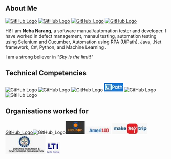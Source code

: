 ## About Me
[![GitHub Logo](linkedin.ico)](https://www.linkedin.com/in/nehanarang83/) [![GitHub Logo](instagram.ico)](https://www.instagram.com/neha.narang83/) [![GitHub_Logo](email.ico)](mailto:nehanarang83@gmail.com) [![GitHub Logo](CV.ico)](https://github.com/nehnar2021/nehnar2021/blob/main/NehaNarang.pdf)

Hi! I am <b> Neha Narang</b>, a software manual/automation tester and developer. I have worked in defect management, manaul testing, automation testing using Selenium and Cucumber, Automation using RPA (UiPath), Java, .Net framework, C#, Python, and Machine Learning . 

I am a strong believer in <i> "Sky is the limit!"</i>


## Technical Competencies
![GitHub Logo](AI.ico)  ![GitHub Logo](Python.ico)  ![GitHub Logo](SQL.ico)  ![GitHub Logo](UiPath.JPG)  ![GitHub Logo](DotNet.ico)  ![GitHub Logo](CSharp.ico) 


## Organisations worked for
[GitHub_Logo](FDMGroup.JPG)![GitHub_Logo](TD.jpg)![GitHub Logo](iNeuron.JPG) ![GitHub Logo](Ameri100.JPG) ![GitHub Logo](MMT1.JPG) ![GitHub Logo](DRDO.JPG) ![GitHub Logo](LTI.JPG)





